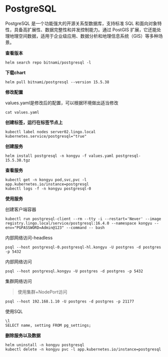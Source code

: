# PostgreSQL

PostgreSQL 是一个功能强大的开源关系型数据库，支持标准 SQL 和面向对象特性，具备高扩展性、数据完整性和并发控制能力。通过 PostGIS 扩展，它还能处理地理空间数据，适用于企业级应用、数据分析和地理信息系统（GIS）等多种场景。

**查看版本**

```
helm search repo bitnami/postgresql -l
```

**下载chart**

```
helm pull bitnami/postgresql --version 15.5.38
```

**修改配置**

values.yaml是修改后的配置，可以根据环境做出适当修改

```
cat values.yaml
```

**创建标签，运行在标签节点上**

```
kubectl label nodes server02.lingo.local kubernetes.service/postgresql="true"
```

**创建服务**

```shell
helm install postgresql -n kongyu -f values.yaml postgresql-15.5.38.tgz
```

**查看服务**

```
kubectl get -n kongyu pod,svc,pvc -l app.kubernetes.io/instance=postgresql
kubectl logs -f -n kongyu postgresql-0
```

**使用服务**

创建客户端容器

```
kubectl run postgresql-client --rm --tty -i --restart='Never' --image  registry.lingo.local/service/postgresql:16.4.0 --namespace kongyu --env="PGPASSWORD=Admin@123" --command -- bash
```

内部网络访问-headless

```
psql --host postgresql-0.postgresql-hl.kongyu -U postgres -d postgres -p 5432
```

内部网络访问

```
psql --host postgresql.kongyu -U postgres -d postgres -p 5432
```

集群网络访问

> 使用集群+NodePort访问

```
psql --host 192.168.1.10 -U postgres -d postgres -p 21177
```

使用SQL

```
\l
SELECT name, setting FROM pg_settings;
```

**删除服务以及数据**

```
helm uninstall -n kongyu postgresql
kubectl delete -n kongyu pvc -l app.kubernetes.io/instance=postgresql
```

